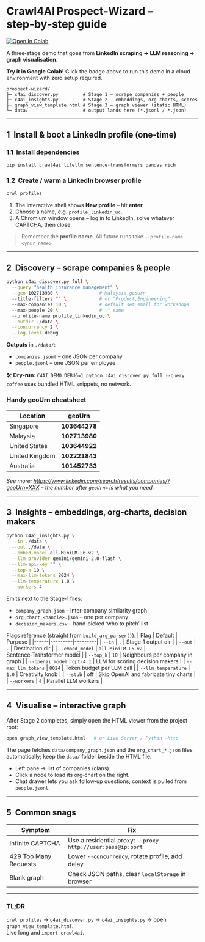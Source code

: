 # Crawl4AI Prospect‑Wizard – step‑by‑step guide

[![Open In Colab](https://colab.research.google.com/assets/colab-badge.svg)](https://colab.research.google.com/drive/10nRCwmfxPjVrRUHyJsYlX7BH5bvPoGpx?usp=sharing)

A three‑stage demo that goes from **LinkedIn scraping** ➜ **LLM reasoning** ➜ **graph visualisation**.

**Try it in Google Colab!** Click the badge above to run this demo in a cloud environment with zero setup required.

```
prospect‑wizard/
├─ c4ai_discover.py         # Stage 1 – scrape companies + people
├─ c4ai_insights.py         # Stage 2 – embeddings, org‑charts, scores
├─ graph_view_template.html # Stage 3 – graph viewer (static HTML)
└─ data/                    # output lands here (*.jsonl / *.json)
```

---

## 1  Install & boot a LinkedIn profile (one‑time)

### 1.1  Install dependencies
```bash
pip install crawl4ai litellm sentence-transformers pandas rich
```

### 1.2  Create / warm a LinkedIn browser profile
```bash
crwl profiles
```
1. The interactive shell shows **New profile** – hit **enter**.
2. Choose a name, e.g. `profile_linkedin_uc`.
3. A Chromium window opens – log in to LinkedIn, solve whatever CAPTCHA, then close.

> Remember the **profile name**. All future runs take `--profile-name <your_name>`.

---

## 2  Discovery – scrape companies & people

```bash
python c4ai_discover.py full \
  --query "health insurance management" \
  --geo 102713980 \               # Malaysia geoUrn
  --title-filters "" \            # or "Product,Engineering"
  --max-companies 10 \            # default set small for workshops
  --max-people 20 \               # \^ same
  --profile-name profile_linkedin_uc \
  --outdir ./data \
  --concurrency 2 \
  --log-level debug
```
**Outputs** in `./data/`:
* `companies.jsonl` – one JSON per company
* `people.jsonl` – one JSON per employee

🛠️  **Dry‑run:** `C4AI_DEMO_DEBUG=1 python c4ai_discover.py full --query coffee` uses bundled HTML snippets, no network.

### Handy geoUrn cheatsheet
| Location | geoUrn |
|----------|--------|
| Singapore | **103644278** |
| Malaysia | **102713980** |
| United States | **103644922** |
| United Kingdom | **102221843** |
| Australia | **101452733** |
_See more: <https://www.linkedin.com/search/results/companies/?geoUrn=XXX> – the number after `geoUrn=` is what you need._

---

## 3  Insights – embeddings, org‑charts, decision makers

```bash
python c4ai_insights.py \
  --in ./data \
  --out ./data \
  --embed-model all-MiniLM-L6-v2 \
  --llm-provider gemini/gemini-2.0-flash \
  --llm-api-key "" \
  --top-k 10 \
  --max-llm-tokens 8024 \
  --llm-temperature 1.0 \
  --workers 4
```
Emits next to the Stage‑1 files:
* `company_graph.json` – inter‑company similarity graph
* `org_chart_<handle>.json` – one per company
* `decision_makers.csv` – hand‑picked ‘who to pitch’ list

Flags reference (straight from `build_arg_parser()`):
| Flag | Default | Purpose |
|------|---------|---------|
| `--in` | `.` | Stage‑1 output dir |
| `--out` | `.` | Destination dir |
| `--embed_model` | `all-MiniLM-L6-v2` | Sentence‑Transformer model |
| `--top_k` | `10` | Neighbours per company in graph |
| `--openai_model` | `gpt-4.1` | LLM for scoring decision makers |
| `--max_llm_tokens` | `8024` | Token budget per LLM call |
| `--llm_temperature` | `1.0` | Creativity knob |
| `--stub` | off | Skip OpenAI and fabricate tiny charts |
| `--workers` | `4` | Parallel LLM workers |

---

## 4  Visualise – interactive graph

After Stage 2 completes, simply open the HTML viewer from the project root:
```bash
open graph_view_template.html   # or Live Server / Python -http
```
The page fetches `data/company_graph.json` and the `org_chart_*.json` files automatically; keep the `data/` folder beside the HTML file.

* Left pane → list of companies (clans).
* Click a node to load its org‑chart on the right.
* Chat drawer lets you ask follow‑up questions; context is pulled from `people.jsonl`.

---

## 5  Common snags

| Symptom | Fix |
|---------|-----|
| Infinite CAPTCHA | Use a residential proxy: `--proxy http://user:pass@ip:port` |
| 429 Too Many Requests | Lower `--concurrency`, rotate profile, add delay |
| Blank graph | Check JSON paths, clear `localStorage` in browser |

---

### TL;DR
`crwl profiles` → `c4ai_discover.py` → `c4ai_insights.py` → open `graph_view_template.html`.  
Live long and `import crawl4ai`.

